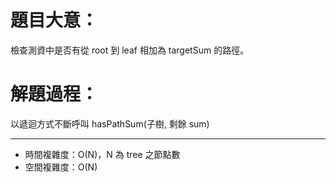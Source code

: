 # 題目大意：
檢查測資中是否有從 root 到 leaf 相加為 targetSum 的路徑。

# 解題過程：
以遞迴方式不斷呼叫 hasPathSum(子樹, 剩餘 sum)

--------------
* 時間複雜度：O(N)，N 為 tree 之節點數
* 空間複雜度：O(N)
